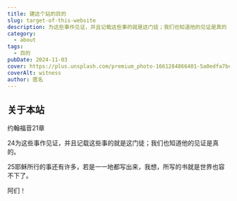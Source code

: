 ```yaml
---
title: 建这个站的目的
slug: target-of-this-website
description: 为这些事作见证，并且记载这些事的就是这门徒；我们也知道他的见证是真的
category:
  - about
tags:
  - 目的
pubDate: 2024-11-03
cover: https://plus.unsplash.com/premium_photo-1661284866401-5a0edfa7be43?w=800&auto=format&fit=crop&q=60&ixlib=rb-4.0.3&ixid=M3wxMjA3fDB8MHxzZWFyY2h8MjV8fHdpdG5lc3N8ZW58MHx8MHx8fDA%3D
coverAlt: witness
author: 匿名
---
```


## 关于本站

约翰福音21章

24为这些事作见证，并且记载这些事的就是这门徒；我们也知道他的见证是真的。

25耶稣所行的事还有许多，若是一一地都写出来，我想，所写的书就是世界也容不下了。

阿们！

